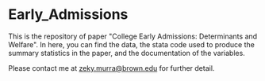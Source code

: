 # Early_Admissions
This is the repository of paper "College Early Admissions: Determinants and Welfare". In here, you can find the data, the stata code used to produce the summary statistics in the paper, and the documentation of the variables.

Please contact me at zeky.murra@brown.edu for further detail.

